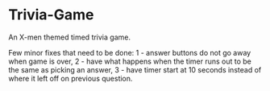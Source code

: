 # Trivia-Game

An X-men themed timed trivia game.

Few minor fixes that need to be done:
  1 - answer buttons do not go away when game is over,
  2 - have what happens when the timer runs out to be the same as picking an answer,
  3 - have timer start at 10 seconds instead of where it left off on previous question.
